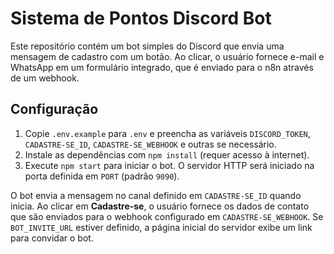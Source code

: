 # Sistema de Pontos Discord Bot

Este repositório contém um bot simples do Discord que envia uma mensagem de cadastro com um botão. Ao clicar, o usuário fornece e-mail e WhatsApp em um formulário integrado, que é enviado para o n8n através de um webhook.

## Configuração

1. Copie `.env.example` para `.env` e preencha as variáveis `DISCORD_TOKEN`, `CADASTRE-SE_ID`, `CADASTRE-SE_WEBHOOK` e outras se necessário.
2. Instale as dependências com `npm install` (requer acesso à internet).
3. Execute `npm start` para iniciar o bot. O servidor HTTP será iniciado na porta definida em `PORT` (padrão `9090`).

O bot envia a mensagem no canal definido em `CADASTRE-SE_ID` quando inicia. Ao clicar em **Cadastre-se**, o usuário fornece os dados de contato que são enviados para o webhook configurado em `CADASTRE-SE_WEBHOOK`.
Se `BOT_INVITE_URL` estiver definido, a página inicial do servidor exibe um link para convidar o bot.